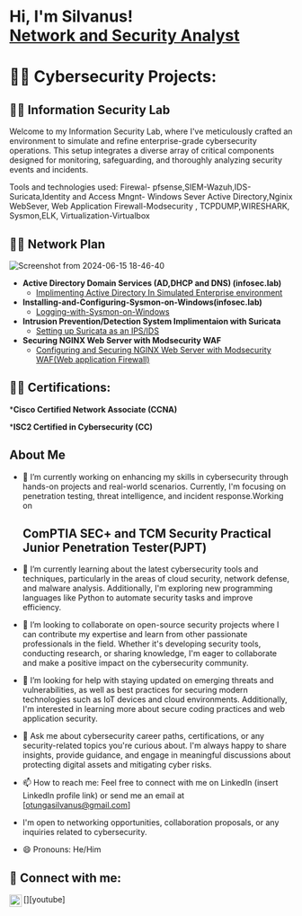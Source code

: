 <h1>Hi, I'm Silvanus! <br/><a href="https://github.com//Silvan254/">Network and Security Analyst</a>

<h1>👨‍💻 Cybersecurity Projects: </h1>
<h2>👨‍💻 Information Security Lab</h2>
Welcome to my Information Security Lab, where I've meticulously crafted an environment to simulate and refine enterprise-grade cybersecurity operations. This setup integrates a diverse array of critical components designed for monitoring, safeguarding, and thoroughly analyzing security events and incidents.

Tools and technologies used: Firewal- pfsense,SIEM-Wazuh,IDS-Suricata,Identity and Access Mngnt- Windows Sever Active Directory,Nginix WebSever, Web Application Firewall-Modsecurity , TCPDUMP,WIRESHARK, Sysmon,ELK, Virtualization-Virtualbox

<h2>👨‍💻 Network Plan</h2>

![Screenshot from 2024-06-15 18-46-40](https://github.com/Silvan254/Silvan254/assets/65334897/277afc42-af18-42d4-9f71-02df146297f8)

- <b>Active Directory Domain Services (AD,DHCP and DNS) (infosec.lab)</b>
  - [Implimenting Active Directory In Simulated Enterprise environment](https://github.com/)
- <b>Installing-and-Configuring-Sysmon-on-Windows(infosec.lab)</b>
  - [Logging-with-Sysmon-on-Windows](https://github.com/Silvan254/Installing-and-Configuring-Sysmon-on-Windows/blob/main/README.md)
- <b>Intrusion Prevention/Detection System Implimentaion with Suricata</b>
  - [Setting up Suricata as an IPS/IDS](https://github.com/)
- <b>Securing NGINX Web Server with Modsecurity WAF</b>
  - [Configuring and Securing NGINX Web Server with Modsecurity WAF(Web application Firewall)](https://github.com/Silvan254/Configuring-and-Securing-NGINX-Web-Server-with-Modsecurity-WAF-Web-application-Firewall-)

    
<h2>👨‍💻 Certifications:</h2>
  *<b>Cisco Certified Network Associate (CCNA)</b>

  *<b>ISC2 Certified in Cybersecurity (CC)</b>

<h2>About Me</h2>

- 🔭 I’m currently working on enhancing my skills in cybersecurity through hands-on projects and real-world scenarios. Currently, I'm focusing on penetration testing, threat intelligence, and incident response.Working on <h2>ComPTIA SEC+ and TCM Security Practical Junior Penetration Tester(PJPT)</h2>
- 🌱 I’m currently learning about the latest cybersecurity tools and techniques, particularly in the areas of cloud security, network defense, and malware analysis. Additionally, I'm exploring new programming languages like Python to automate security tasks and improve efficiency.
- 👯 I’m looking to collaborate on open-source security projects where I can contribute my expertise and learn from other passionate professionals in the field. Whether it's developing security tools, conducting research, or sharing knowledge, I'm eager to collaborate and make a positive impact on the cybersecurity community.
- 🤔 I’m looking for help with staying updated on emerging threats and vulnerabilities, as well as best practices for securing modern technologies such as IoT devices and cloud environments. Additionally, I'm interested in learning more about secure coding practices and web application security.
- 💬 Ask me about cybersecurity career paths, certifications, or any security-related topics you're curious about. I'm always happy to share insights, provide guidance, and engage in meaningful discussions about protecting digital assets and mitigating cyber risks.
- 📫 How to reach me: Feel free to connect with me on LinkedIn (insert LinkedIn profile link) or send me an email at [otungasilvanus@gmail.com]
- I'm open to networking opportunities, collaboration proposals, or any inquiries related to cybersecurity.

- 😄 Pronouns: He/Him


<h2> 🤳 Connect with me:</h2>
[<img align="left" alt="silvanus | YouTube" width="22px" src="https://cdn.jsdelivr.net/npm/simple-icons@v3/icons/youtube.svg" />][youtube]

[twitter]: https://twitter.com/
[youtube]: https://www.youtube.com/c/
[instagram]: https://www.instagram.com/
[linkedin]: https://www.linkedin.com/in/silvanus-otunga-256258191/



<!--
**** is a ✨ _special_ ✨ repository because its `README.md` (this file) appears on your GitHub profile.

Here are some ideas to get you started:
 🔭 I’m currently working on 
- 🌱 I’m currently learning ...
- 👯 I’m looking to collaborate on ...
- 🤔 I’m looking for help with ...
- 💬 Ask me about ...
- 📫 How to reach me: ...
- 😄 Pronouns: ...
- ⚡ Fun fact: ...
-->

